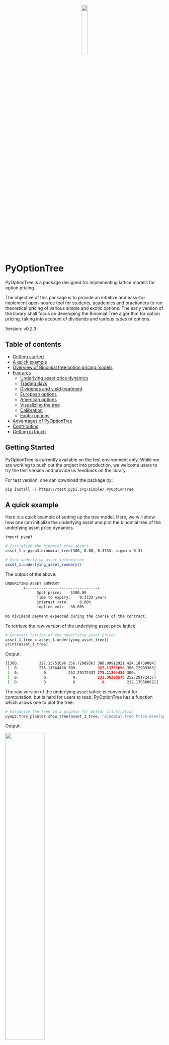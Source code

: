 <p align="center">
    <img width=20% src="https://github.com/Finsinyur/PyOptionTree/blob/main/media/PyOp3_logo_v0.png?raw=true">
</p>

# PyOptionTree

PyOptionTree is a package designed for implementing lattice models for option pricing.

The objective of this package is to provide an intuitive and easy-to-implement open-source tool for students, academics and practioners to run theoretical pricing of
various simple and exotic options. The early version of the library shall focus on developing the Binomial Tree algorithm for option pricing, taking into account of dividends and various types of options.


Version: v0.2.3.

## Table of contents

-   [Getting started](#getting-started)
-   [A quick example](#a-quick-example)
-   [Overview of Binomial tree option pricing models](#overview-of-binomial-tree-option-pricing-models)
-   [Features](#features)
    -   [Underlying asset price dynamics](#underlying-asset-price-dynamics)
    -   [Trading days](#trading-days)
    -   [Dividends and yield treatment](#dividends-and-yield-treatment)
    -   [European options](#european-options)
    -   [American options](#american-options)
    -   [Visualizing the tree](#visualizing-the-tree)
    -   [Calibration](#calibration)
    -   [Exotic options](#exotic-options)
-   [Advantages of PyOptionTree](#advantages-of-pyoptiontree)
-   [Contributing](#contributing)
-   [Getting in touch](#getting-in-touch)

## Getting Started

PyOptionTree is currently available on the test environment only. While we are working to push out the project into production, we welcome users to try the test version and provide us feedback on the library.

For test version, one can download the package by:

```bash
pip install -i https://test.pypi.org/simple/ PyOptionTree
```

## A quick example

Here is a quick example of setting up the tree model. Here, we will show how one can initialize the underlying asset and plot the binomial tree of the underlying asset price dynamics.

```bash
import pyop3

# Initialize the binomial tree object
asset_1 = pyop3.binomial_tree(300, 0.08, 0.3333, sigma = 0.3)

# View underlying asset information
asset_1.underlying_asset_summary()

```

The output of the above:

```bash
UNDERLYING ASSET SUMMARY
        +--------------------------------+
              Spot price: 	 $300.00
              Time to expiry: 	 0.3333 years
              interest rate: 	 8.00%
              implied vol: 	 30.00%
              
No dividend payment expected during the course of the contract.
```

To retrieve the raw version of the underlying asset price lattice:

```bash
# Generate lattice of the underlying asset prices
asset_1_tree = asset_1.underlying_asset_tree()
print(asset_1_tree)
```

Output:

```bash
[[300.         327.13753696 356.72989363 388.99912921 424.18739004]
 [  0.         275.11364436 300.         327.13753696 356.72989363]
 [  0.           0.         252.29172437 275.11364436 300.        ]
 [  0.           0.           0.         231.36298578 252.29172437]
 [  0.           0.           0.           0.         212.17038062]]
```

The raw version of the underlying asset lattice is convenient for computation, but is hard for users to read.
PyOptionTree has a function which allows one to plot the tree:
```bash
# Visualize the tree in a graphic for better illustration
pyop3.tree_planter.show_tree(asset_1_tree, "Binomial Tree Price Development of Underlying Asset")
```

Output:

<img width=50% src="https://github.com/Finsinyur/PyOptionTree/blob/main/media/example_asset%20tree.png?raw=true">

## Overview of Binomial tree option pricing models

The Binomial tree algorithm was first introduced by Cox et. al in their 1979 paper "Option Pricing: A Simplified Approach". The tree model, famously known as the Cox-Ross-Rubinstein Tree (or CRR Tree for short) offers readers a simple-to-understand approach to option pricing while adhering to the no-arbitrage condition. Its simplistic and elegant approach may be what caused its to be mistaken as the predecessor of the Black-Scholes model (which was infact founded in 1973) by beginners. It also doesn't help that the CRR Tree is commonly used as the primer to option pricing for most financial mathematics and derivatives courses.

The steps to applying the binomial tree pricing algorithm are fairly straightforward; starting with the spot price $S_0$, to price a European option,
1. Define the upward multiplier $u$, which results in a price level $S_{(1,2)}^u$ which is higher than $S_0$, and the corresponding downward multiplier $d$ to get the lower price level $S_{(1,1)}^d$; these represents the potential upside and downside of the underlying asset, which gives us two states in the next time step
2. With $u$ and $d$ defined, calculate the risk neutral probability of an upward movement $p$; $p$ is risk-neutral as the discounted mean of the two states in the next time step will be equal to the current price 
3. Now work forward into the next $N$ steps; this creates a lattice where each node represents a price level, starting with $S_0$, and from each node there exists two branches that lead to two states - one the upside state $S_{(i,j)}^u$ and the other the downside state $S_{(i,j)}^d$; $i$ refers to the time step of the node, $j$ refers to the node number in that time step
4. Apply the option payoff function at time $T$ on all the terminal states represented by the terminal nodes
5. Finally, work backwards by taking the discounted mean of option payoff at the terminal nodes; this will give us the required option value

The Cox-Ross-Rubinstein (CRR) Tree suggests a binomial model in which the price of the underlying asset can, at each point in time, move up by a factor of $u$ and down by a factor of $d$, which $d = \frac{1}{u}$. With these parameters, the log-tree is such that it is symmetrical about the spot price at time 0. Relating to the Black-Scholes model, we find

$$u = e^{\sigma \sqrt{T}}, d = e^{- \sigma \sqrt{T}}, p = \frac{e^{r \Delta t} - d}{u - d}$$

In the same year, Rendleman and Bartter also provided their suggestions of the Binomial tree option pricing algorithm. It looks similar to that of the CRR tree, except that it restricts the risk-neutral probability to $p = 0.5$. This means that the log-tree is no longer symmetrical about the spot price at time 0.

$$p = \frac{1}{2}, u = e^{(r-0.5\sigma^2)\Delta t + \sigma \sqrt{\Delta t}}, d = e^{(r-0.5\sigma^2)\Delta t - \sigma \sqrt{\Delta t}}$$

The RB tree has upward and downward movements similar to the discrete version of the Black-Schole model of asset price dynamic, which takes the form

$$S_{t + \Delta t} = S_0e^{(r - 0.5 \sigma^2)\Delta t + \sigma (W_{t+\Delta t} - W_t)}$$

```pyop3``` currently allows implementation of both the CRR tree and the RB tree. In order to support both academic and practical use-cases, ```pyop3``` has incorporated the following features.

## Features
This section documents the features of PyOptionTree, with brief introduction of each features.
A comprehensive demonstration of the PyOptionTree may be found in the tutorials [here](https://github.com/Finsinyur/PyOptionTree/tree/main/tutorials).

### Underlying asset price dynamics
Similar to the basic approach to binomial tree option pricing, all impementation of option pricing starts with creating the binomial tree to illustrate the underlying asset price dynamics. The below image summarizes the implementation of the PyOptionTree.

<img width=50% src="https://github.com/Finsinyur/PyOptionTree/blob/main/tutorials/img/tut1_pic1.png?raw=true">

- Define expiry and number of discrete steps during the contract lifetime:

  - the most basic approach is a user-defined time-to-expiry, this is defined by the number of years; the number of discrete steps is flexible as long as it is a whole number; by default the number of time step is 4
  - alternatively, user can define the spot date (current date) and the expiration date; this feature is created to fit real world analysis, in which users are given expiration date of the contract rather than the time-to-expiry; the number of discrete steps can be flexible (either user-defined or in numebr of days) in absence of an ex-div date
  - if an ex-div date is defined the number of discrete steps would be calculated and rounded off to the nearest whole number

- Define type of binomial tree
  - At the moment, only two types of tree are supported, namely the CRR Tree and the RB Tree
  - Advanced tree models, including various improvements to the original tree models, trinomial tree, and other complex models will be introduced in future improvement

- Define upward and downward multipliers, $u$ and $d$
  - Users can directly define the upward multiplier $u$; depending on the type of tree defined, the corresponding downward multiplier $d$ will be calculated
  - Alternatively, to suit real-world analysis, user can provide the implied volatility $\sigma$; the $u$ and $d$ will be calculated based on the tree type
  
- yield rate (dividend yield rate, foreign interest rate)
  - At the moment, ```pyop3``` does not support yield rate; this limits application to strictly equity-liked assets
  - This will be part of the improvement pipeline

### Trading days
Embedded into the PyOptionTree library and also callable as a function, PyOptionTree offers a simple-to-use solution for calculating the number of trading days between two distinct dates. User simply needs to provide the start date, end date, and a collection of trading holidays for this to work.

```bash
nbr_trading_days = pyop3.tools.get_trading_days('01-12-2020', '10-01-2021',\
                                                trading_holidays = ['24-12-2020', '25-12-2020',\
                                                                    '31-12-2020', '01-01-2021'])
print(nbr_trading_days)
```

Output:
```bash
25
```

Future improvement to the function may include connecting to a reliable trading calendar source to automatically retrieve the trading holidays.


### Dividends treatment
PyOptionTree supports inclusion of known dollar dividends (up to only one dividend payment during the option lifetime) and known yield.

- Known dollar dividends
  - Supports known dollar dividends occuring on and before the expiration date, during the life time of the contract
  - When applied, user <b>must</b> define either the ex-dividend date ```ex_div_date``` or the step which ex-div occurs ```ex_div_step```
  - Due to non-recombining nature of the tree for dividends occuring midpoint, an approximation method is introduced to force tree recombination
  - Approximation method will be enhanced and improved based on known research papers in future improvement
  - Module will be enhanced to accomodate multiple known dollar dividends to account for option on dividend-paying asset with long time-to-expiry


### European options
European option pricing is the core of binomial tree model. To initiate the European Option pricing, user needs to initialize the ```pyop3.european_option``` object by passing the ```pyop3.binomial_tree``` object and the strike price.

```bash
strike = 300
my_european_option = pyop3.european_option(asset_1, strike)
```

PyOptionTree computes option prices with two methods.

- Distinctly calling the ```call()``` or ```put()``` methods to derive call and put values respectively
  - by running the distinct methods, PyOptionTree will compute the entire option lattice to derive the option value
  - after the methods are called, option value can be called for with the attributes ```call_value``` and ```put_value``` respectively

```bash
# To calculate call value, we need to first run the .call() method of the option object
asset_1_options.call()
print(asset_1_options.call_value)
```

Output
```bash
23.377924012466476
```

Do note that the option price above is likely inaccurate as we are using the default number of time steps (4) which is not sufficient to converge to the analytical solution.

- Calculate both call and put option values using the ```fast_put_call()``` method
  - Uniquely for European options, the option value can be derive solely with the terminal option payoffs without having to work backward
  - PyOptionTree works directly on the terminal call option payoff to arrive at the call option value
  - Once calculated, PyOptionTree will make use of put-call parity to get the respective put option value
  - This reduces the execution time by 80%
  - The method returns a dictionary of call and put values; the values are also assigned to the respective object attributes
  - No option lattice is created in this implementation

```bash
# Calculate call and put option values using fast method
my_european_option.fast_put_call()
```
Output
```bash
{'call': 23.377924012466476, 'put': 15.484427768048135}
```

### American options
Binomial tree option pricing model really shines when it comes to deriving the value of American options.
Similar to the European option, user needs to initialize the ```pyop3.american_option``` object by passing the ```pyop3.binomial_tree``` object and the strike price.
As American options requires working backwards on every nodes in each time step, there is only one method to calculate call and put options, which is by explicitly calling the ```call()``` and ```put()``` methods.

### Visualizing the tree
One value PyOptionTree offers its users is that the rendering of the binomial tree can be easily called by using its function ```pyop3.tree_planter.show_tree()```.
User simply needs to pass the numpy array which represents the lattice. The function currently offers some customizations, including setting the title of the plot, changing the node colors, among others.

This function builds on top of ```networkx``` and ```matplotlib.pyplot``` libraries. The function currently does not work with subplots.

### Calibration
To enhance usability of PyOptionTree, two calibrations are embedded in the functionalities.

- Calibrating to market data
  - Users are able to calibrate the binomial tree model to the market prices
  - PyOptionTree supports calibrating of American and European options
  - The output of the calibration is a ```pyop3.binomial_tree``` object with the calibrated ```u``` and ```implied_vol```
  - The calibrated values can be used to price more exotic options

- Deamericanization
  - Building on top of the calibration, PyOptionTree also supports deamericanization of American options to derive at the equivalent European option prices

### Exotic options
Exotic options are currently in the project pipeline and will be released in due time.


## Advantages of PyOptionTree
- designed to be easy-to-use by users with varied python programming experience
- incorporated concepts based on intensive academic research papers
- structured to accomodate practical implementations
- interoperable with proprietary models via Python

## Contributing

We welcome contributions from the community! More will be shared on how contributions to the package can be made.

PyOptionTree is currently maintained by:
- Caden Lee



## Getting in touch

If you experience any problem with PyOptionTree, please raise a GitHub issue.
You may get in touch with me at: caden.finsinyur@gmail.com
